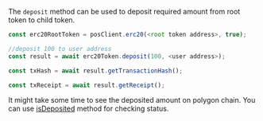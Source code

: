 The `deposit` method can be used to deposit required amount from root token to child token.

```js
const erc20RootToken = posClient.erc20(<root token address>, true);

//deposit 100 to user address
const result = await erc20Token.deposit(100, <user address>);

const txHash = await result.getTransactionHash();

const txReceipt = await result.getReceipt();

```

It might take some time to see the deposited amount on polygon chain. You can use [isDeposited](../is-deposited.md) method for checking status.

